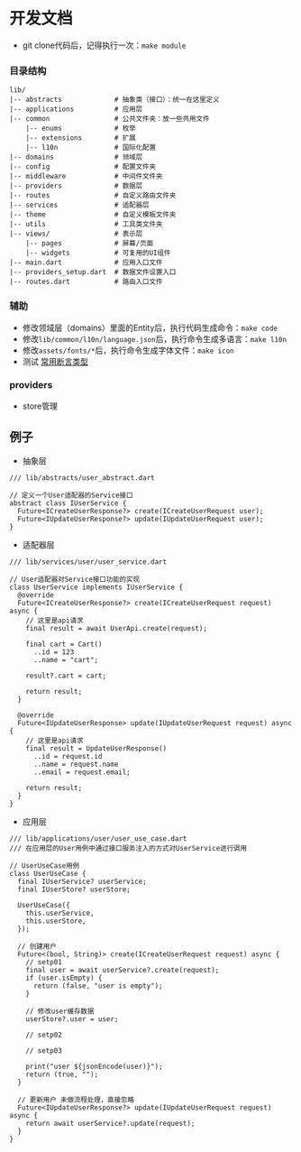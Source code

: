 <!--
 * @Author: Marlon.M
 * @Email: maiguangyang@163.com
 * @Date: 2024-08-06 07:06:08
-->
# 开发文档
  - git clone代码后，记得执行一次：`make module`

### 目录结构
```
lib/
|-- abstracts             # 抽象类（接口）：统一在这里定义
|-- applications          # 应用层
|-- common                # 公共文件夹：放一些共用文件
    |-- enums             # 枚举
    |-- extensions        # 扩展
    |-- l10n              # 国际化配置
|-- domains               # 领域层
|-- config                # 配置文件夹
|-- middleware            # 中间件文件夹
|-- providers             # 数据层
|-- routes                # 自定义路由文件夹
|-- services              # 适配器层
|-- theme                 # 自定义模板文件夹
|-- utils                 # 工具类文件夹
|-- views/                # 表示层
    |-- pages             # 屏幕/页面
    |-- widgets           # 可复用的UI组件
|-- main.dart             # 应用入口文件
|-- providers_setup.dart  # 数据文件设置入口
|-- routes.dart           # 路由入口文件

```

### 辅助
- 修改领域层（domains）里面的Entity后，执行代码生成命令：`make code`
- 修改`lib/common/l10n/language.json`后，执行命令生成多语言：`make l10n`
- 修改`assets/fonts/*`后，执行命令生成字体文件：`make icon`
- 测试 [常用断言类型](./docs/test.md)
  
### providers
  - store管理

  
## 例子
  - 抽象层
  ```
  /// lib/abstracts/user_abstract.dart

  // 定义一个User适配器的Service接口
  abstract class IUserService {
    Future<ICreateUserResponse?> create(ICreateUserRequest user);
    Future<IUpdateUserResponse?> update(IUpdateUserRequest user);
  }
  ```

  - 适配器层
  ```
  /// lib/services/user/user_service.dart

  // User适配器对Service接口功能的实现
  class UserService implements IUserService {
    @override
    Future<ICreateUserResponse?> create(ICreateUserRequest request) async {
      // 这里是api请求
      final result = await UserApi.create(request);

      final cart = Cart()
        ..id = 123
        ..name = "cart";

      result?.cart = cart;

      return result;
    }

    @override
    Future<IUpdateUserResponse> update(IUpdateUserRequest request) async {
      // 这里是api请求
      final result = UpdateUserResponse()
        ..id = request.id
        ..name = request.name
        ..email = request.email;

      return result;
    }
  }
  ```

  - 应用层
  ```
  /// lib/applications/user/user_use_case.dart
  /// 在应用层的User用例中通过接口服务注入的方式对UserService进行调用

  // UserUseCase用例
  class UserUseCase {
    final IUserService? userService;
    final IUserStore? userStore;

    UserUseCase({
      this.userService,
      this.userStore,
    });

    // 创建用户
    Future<(bool, String)> create(ICreateUserRequest request) async {
      // setp01
      final user = await userService?.create(request);
      if (user.isEmpty) {
        return (false, "user is empty");
      }

      // 修改user缓存数据
      userStore?.user = user;

      // setp02

      // setp03

      print("user ${jsonEncode(user)}");
      return (true, "");
    }

    // 更新用户 未做流程处理，直接忽略
    Future<IUpdateUserResponse?> update(IUpdateUserRequest request) async {
      return await userService?.update(request);
    }
  }

```